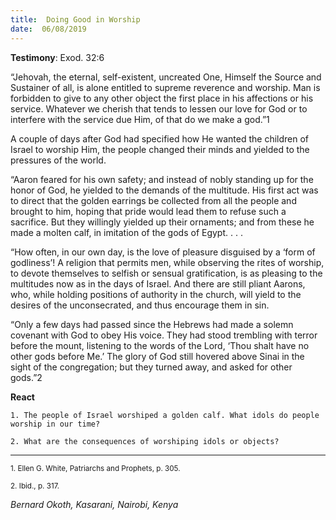 ```yaml
---
title:  Doing Good in Worship
date:  06/08/2019
---
```


**Testimony**: Exod. 32:6

“Jehovah, the eternal, self-existent, uncreated One, Himself the Source and Sustainer of all, is alone entitled to supreme reverence and worship. Man is forbidden to give to any other object the first place in his affections or his service. Whatever we cherish that tends to lessen our love for God or to interfere with the service due Him, of that do we make a god.”1

A couple of days after God had specified how He wanted the children of Israel to worship Him, the people changed their minds and yielded to the pressures of the world.

“Aaron feared for his own safety; and instead of nobly standing up for the honor of God, he yielded to the demands of the multitude. His first act was to direct that the golden earrings be collected from all the people and brought to him, hoping that pride would lead them to refuse such a sacrifice. But they willingly yielded up their ornaments; and from these he made a molten calf, in imitation of the gods of Egypt. . . .

“How often, in our own day, is the love of pleasure disguised by a ‘form of godliness’! A religion that permits men, while observing the rites of worship, to devote themselves to selfish or sensual gratification, is as pleasing to the multitudes now as in the days of Israel. And there are still pliant Aarons, who, while holding positions of authority in the church, will yield to the desires of the unconsecrated, and thus encourage them in sin.

“Only a few days had passed since the Hebrews had made a solemn covenant with God to obey His voice. They had stood trembling with terror before the mount, listening to the words of the Lord, ‘Thou shalt have no other gods before Me.’ The glory of God still hovered above Sinai in the sight of the congregation; but they turned away, and asked for other gods.”2

**React**

`1. The people of Israel worshiped a golden calf. What idols do people worship in our time?`

`2. What are the consequences of worshiping idols or objects?`

---

<sup>1. Ellen G. White, Patriarchs and Prophets, p. 305.</sup>

<sup>2. Ibid., p. 317.</sup>

_Bernard Okoth, Kasarani, Nairobi, Kenya_